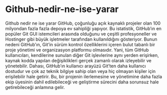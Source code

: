 # Github-nedir-ne-ise-yarar
Github nedir ne ise yarar
GitHub, çoğunluğu açık kaynaklı projeler olan 100 milyondan fazla fazla depoya ev sahipliği yapıyor. Bu istatistik, GitHub’ın en popüler Git GUI istemcileri arasında olduğunu ve çeşitli profesyoneller ve Hostinger gibi büyük işletmeler tarafından kullanıldığını gösteriyor.
Bunun nedeni GitHub’ın, Git’in sürüm kontrol özelliklerini içeren bulut tabanlı bir proje yönetimi ve organizasyon platformu olmasıdır. Yani, tüm GitHub kullanıcıları, kendilerine sunulan diğer Git işlevlerine aynı yerden erişirken, kaynak kodda yapılan değişiklikleri gerçek zamanlı olarak izleyebilir ve yönetebilir.
Dahası, GitHub’ın kullanıcı arayüzü Git’ten daha kullanıcı dostudur ve çok az teknik bilgiye sahip olan veya hiç olmayan kişiler için erişilebilir hale getirir. Bu, bir projenin ilerlemesine ve yönetimine daha fazla ekip üyesinin dahil edilebileceği ve geliştirme sürecini daha sorunsuz hale getirebileceği anlamına gelir.
